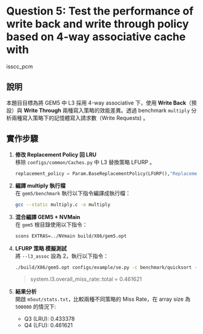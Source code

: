 # Question 5: Test the performance of write back and write through policy based on 4-way associative cache with 
isscc_pcm

## 說明

本題目目標為將 GEM5 中 L3 採用 4-way associative 下，使用 **Write Back**（預設）與 **Write Through** 兩種寫入策略的效能差異。透過 benchmark `multiply` 分析兩種寫入策略下的記憶體寫入請求數（Write Requests) 。

## 實作步驟

1. **修改 Replacement Policy 回 LRU**  
   移除 `configs/common/Caches.py` 中 L3 替換策略 LFURP 。
   ```python
   replacement_policy = Param.BaseReplacementPolicy(LFURP(),"Replacement policy")
   ```
   
3. **編譯 multiply 執行檔**  
   在 `gem5/benchmark` 執行以下指令編譯成執行檔：  
   ```bash
   gcc --static multiply.c -o multiply

4. **混合編譯 GEM5 + NVMain**  
   在 `gem5` 根目錄使用以下指令：
   ```bash
   scons EXTRAS=../NVmain build/X86/gem5.opt

5. **LFURP 策略 模擬測試**  
   將 `--l3_assoc` 設為 2，執行以下指令：
   ```bash
   ./build/X86/gem5.opt configs/example/se.py -c benchmark/quicksort --cpu-type=TimingSimpleCPU --caches --l2cache --l3cache --l3_assoc=2 --l1i_size=32kB --l1d_size=32kB --l2_size=128kB --l3_size=1MB --mem-type=NVMainMemory --nvmain-config=../NVmain/Config/PCM_ISSCC_2012_4GB.config > terminal_output.txt
   ```
 
   > system.l3.overall_miss_rate::total = 0.461621

6. **結果分析**  
   開啟 `m5out/stats.txt`，比較兩種不同策略的 Miss Rate，在 array size 為 `500000` 的情況下:
    - Q3 (LRU): 0.433378
    - Q4 (LFU): 0.461621
